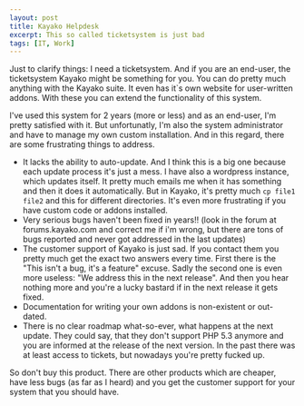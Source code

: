 ```yaml
---
layout: post
title: Kayako Helpdesk
excerpt: This so called ticketsystem is just bad
tags: [IT, Work]
---
```


 Just to clarify things: I need a ticketsystem. And if you are an end-user, the ticketsystem Kayako might be something for you. You can do pretty much anything with the Kayako suite. It even has it`s own website for user-written addons. With these you can extend the functionality of this system.

 I've used this system for 2 years (more or less) and as an end-user, I'm pretty satisfied with it. But unfortunatly, I'm also the system administrator and have to manage my own custom installation. And in this regard, there are some frustrating things to address.

  * It lacks the ability to auto-update. And I think this is a big one because each update process it's just a mess. I have also a wordpress instance, which updates itself. It pretty much emails me when it has something and then it does it automatically. But in Kayako, it's pretty much `cp file1 file2` and this for different directories. It's even more frustrating if you have custom code or addons installed.
  * Very serious bugs haven't been fixed in years!! (look in the forum at forums.kayako.com and correct me if i'm wrong, but there are tons of bugs reported and never got addressed in the last updates)
  * The customer support of Kayako is just sad. If you contact them you pretty much get the exact two answers every time. First there is the "This isn't a bug, it's a feature" excuse. Sadly the second one is even more useless: "We address this in the next release". And then you hear nothing more and you're a lucky bastard if in the next release it gets fixed.
  * Documentation for writing your own addons is non-existent or out-dated. 
  * There is no clear roadmap what-so-ever, what happens at the next update. They could say, that they don't support PHP 5.3 anymore and you are informed at the release of the next version. In the past there was at least access to tickets, but nowadays you're pretty fucked up. 

So don't buy this product. There are other products which are cheaper, have less bugs (as far as I heard) and you get the customer support for your system that you should have.


